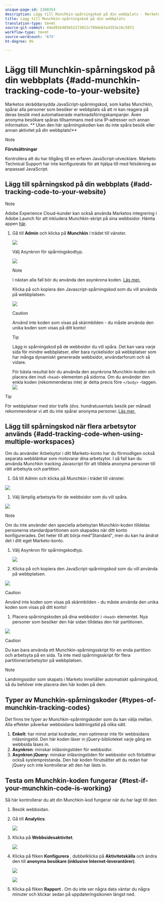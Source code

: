 ```yaml
---
unique-page-id: 2360354
description: Lägg till Munchkin-spårningskod på din webbplats - Marketo Docs - Produktdokumentation
title: Lägg till Munchkin-spårningskod på din webbplats
translation-type: tm+mt
source-git-commit: 44ed91b485b52173922c709de63a4353e16c5072
workflow-type: tm+mt
source-wordcount: '673'
ht-degree: 0%

---
```



# Lägg till Munchkin-spårningskod på din webbplats {#add-munchkin-tracking-code-to-your-website}

Marketos skräddarsydda JavaScript-spårningskod, som kallas Munchkin, spårar alla personer som besöker er webbplats så att ni kan reagera på deras besök med automatiserade marknadsföringskampanjer. Även anonyma besökare spåras tillsammans med sina IP-adresser och annan information. ** Utan den här spårningskoden kan du inte spåra besök eller annan aktivitet på din webbplats!**

>[!NOTE]
>
>**Förutsättningar**
>
>Kontrollera att du har tillgång till en erfaren JavaScript-utvecklare. Marketo Technical Support har inte konfigurerats för att hjälpa till med felsökning av anpassad JavaScript.

## Lägg till spårningskod på din webbplats {#add-tracking-code-to-your-website}

>[!NOTE]
>
>Adobe Experience Cloud-kunder kan också använda Marketos integrering i Adobe Launch för att inkludera Munchkin-skript på sina webbsidor. Hämta appen [här](https://www.adobeexchange.com/experiencecloud.details.101054.html).

1. Gå till **Admin** och klicka på **Munchkin** i trädet till vänster.

   ![](assets/image2015-8-25-16-3a21-3a14.png)

   Välj Asynkron för spårningskodtyp.

   ![](assets/image2015-8-25-16-3a24-3a33.png)

   >[!NOTE]
   >
   >I nästan alla fall bör du använda den asynkrona koden. [Läs mer.](#types-of-munchkin-tracking-codes)

   Klicka på och kopiera den Javascript-spårningskod som du vill använda på webbplatsen.

   ![](assets/image2015-8-25-16-3a26-3a12.png)

   >[!CAUTION]
   >
   >Använd inte koden som visas på skärmbilden - du måste använda den unika koden som visas på ditt konto!

   >[!TIP]
   >
   >Lägg in spårningskod på de webbsidor du vill spåra. Det kan vara varje sida för mindre webbplatser, eller bara nyckelsidor på webbplatser som har många dynamiskt genererade webbsidor, användarforum och så vidare.

   För bästa resultat bör du använda den asynkrona Munchkin-koden och placera den inuti `<head>` elementen på sidorna. Om du använder den enkla koden (rekommenderas inte) är detta precis före `</body>` -taggen.
   ![](assets/image2015-8-25-16-3a5-3a20.png)

>[!TIP]
>
>För webbplatser med stor trafik (dvs. hundratusentals besök per månad) rekommenderar vi att du inte spårar anonyma personer. [Läs mer.](http://developers.marketo.com/documentation/websites/lead-tracking-munchkin-js/)

## Lägg till spårningskod när flera arbetsytor används {#add-tracking-code-when-using-multiple-workspaces}

Om du använder Arbetsytor i ditt Marketo-konto har du förmodligen också separata webblänkar som motsvarar dina arbetsytor. I så fall kan du använda Munchkin tracking Javascript för att tilldela anonyma personer till rätt arbetsyta och partition.

1. Gå till Admin och klicka på Munchkin i trädet till vänster.

![](assets/image2015-8-25-16-3a28-3a41.png)

1. Välj lämplig arbetsyta för de webbsidor som du vill spåra.

![](assets/image2015-8-25-16-3a30-3a32.png)

>[!NOTE]
>
>Om du inte använder den speciella arbetsytan Munchkin-koden tilldelas personerna standardpartitionen som skapades när ditt konto konfigurerades. Det heter till att börja med&quot;Standard&quot;, men du kan ha ändrat det i ditt eget Marketo-konto.

1. Välj Asynkron för spårningskodtyp.

   ![](assets/image2015-8-25-16-3a32-3a42.png)

1. Klicka på och kopiera den JavaScript-spårningskod som du vill använda på webbplatsen.

![](assets/image2015-8-25-16-3a34-3a7.png)

>[!CAUTION]
>
>Använd inte koden som visas på skärmbilden - du måste använda den unika koden som visas på ditt konto!

1. Placera spårningskoden på dina webbsidor i `<head>` elementet. Nya personer som besöker den här sidan tilldelas den här partitionen.

![](assets/image2015-8-25-16-3a5-3a20.png)

>[!CAUTION]
>
>Du kan bara använda ett Munchkin-spårningsskript för en enda partition och arbetsyta på en sida. Ta inte med spårningsskript för flera partitioner/arbetsytor på webbplatsen.

>[!NOTE]
>
>Landningssidor som skapats i Marketo innehåller automatiskt spårningskod, så du behöver inte placera den här koden på dem.

## Typer av Munchkin-spårningskoder {#types-of-munchkin-tracking-codes}

Det finns tre typer av Munchkin-spårningskoder som du kan välja mellan. Alla effekter påverkar webbsidans laddningstid på olika sätt.

1. **Enkelt**: har minst antal kodrader, men optimerar inte för webbsidans inläsningstid. Den här koden läser in jQuery-biblioteket varje gång en webbsida läses in.
1. **Asynkron**: minskar inläsningstiden för webbsidor.
1. **Asynkron jQuery**: minskar inläsningstiden för webbsidor och förbättrar också systemprestanda. Den här koden förutsätter att du redan har jQuery och inte kontrollerar att den har lästs in.

## Testa om Munchkin-koden fungerar {#test-if-your-munchkin-code-is-working}

Så här kontrollerar du att din Munchkin-kod fungerar när du har lagt till den:

1. Besök webbsidan.
1. Gå till **Analytics**.

   ![](assets/mainnav-analytics-hand.png)

1. Klicka på **Webbsidesaktivitet**.

   ![](assets/webanalytics.png)

1. Klicka på fliken **Konfigurera** , dubbelklicka på **Aktivitetskälla** och ändra den till **anonyma besökare (inklusive Internet-leverantörer)**.

   ![](assets/analytics-activity-source.png)

   ![](assets/activitysource.png)

1. Klicka på fliken **Rapport** . Om du inte ser några data väntar du några minuter och klickar sedan på uppdateringsikonen längst ned.

